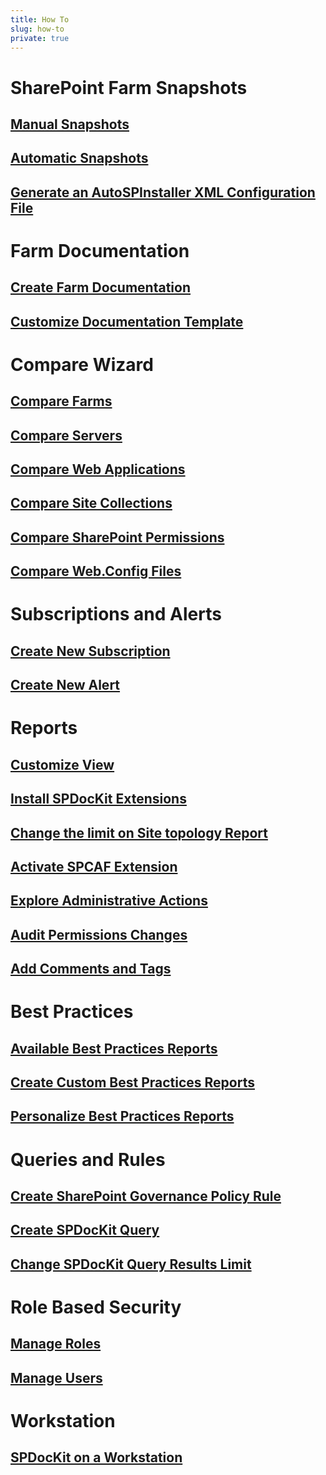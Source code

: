 ```yaml
---
title: How To
slug: how-to
private: true
---
```

# SharePoint Farm Snapshots
## [Manual Snapshots](manual-snapshots.md)
## [Automatic Snapshots](automatic-snapshots.md)
## [Generate an AutoSPInstaller XML Configuration File](generate-autospinstaller-xml-configuration-file.md)

# Farm Documentation
## [Create Farm Documentation](create-farm-documentation.md)
## [Customize Documentation Template](customize-documentation-template.md)

# Compare Wizard
## [Compare Farms](compare-sharepoint-farms.md)
## [Compare Servers](compare-servers.md)
## [Compare Web Applications](compare-web-applications.md)
## [Compare Site Collections](compare-site-collections.md)
## [Compare SharePoint Permissions](compare-sharepoint-permissions.md)
## [Compare Web.Config Files](compare-web-config-files.md)

# Subscriptions and Alerts
## [Create New Subscription](create-new-subscription.md)
## [Create New Alert](create-new-alert.md)

# Reports
## [Customize View](customize-view.md)
## [Install SPDocKit Extensions](install-spdockit-extensions.md)
## [Change the limit on Site topology Report](change-limit-site-topology-report.md)
## [Activate SPCAF Extension](activate-spcaf-extension.md)
## [Explore Administrative Actions](administrative-actions.md)
## [Audit Permissions Changes](security-audit.md)
## [Add Comments and Tags](comments-and-tags.md)

# Best Practices
## [Available Best Practices Reports](available-best-practices-reports.md)
## [Create Custom Best Practices Reports](create-custom-best-practices-reports.md)
## [Personalize Best Practices Reports](personalize-best-practices-reports.md)

# Queries and Rules
## [Create SharePoint Governance Policy Rule](create-governance-policy-rule.md)
## [Create SPDocKit Query](create-spdockit-query.md)
## [Change SPDocKit Query Results Limit](change-query-results-limit.md)

# Role Based Security
## [Manage Roles](manage-roles.md)
## [Manage Users](manage-users.md)

# Workstation
## [SPDocKit on a Workstation](spdockit-workstation.md)



